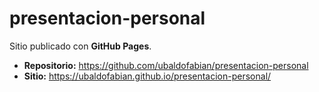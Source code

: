# presentacion-personal

Sitio publicado con **GitHub Pages**.

- **Repositorio:** https://github.com/ubaldofabian/presentacion-personal
- **Sitio:** https://ubaldofabian.github.io/presentacion-personal/
